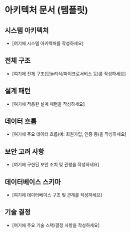 # 아키텍처 문서 (템플릿)

## 시스템 아키텍처

- [여기에 시스템 아키텍처를 작성하세요]

## 전체 구조

- [여기에 전체 구조(모놀리식/마이크로서비스 등)를 작성하세요]

## 설계 패턴

- [여기에 적용한 설계 패턴을 작성하세요]

## 데이터 흐름

- [여기에 주요 데이터 흐름(예: 회원가입, 인증 등)을 작성하세요]

## 보안 고려 사항

- [여기에 구현된 보안 조치 및 관행을 작성하세요]

## 데이터베이스 스키마

- [여기에 데이터베이스 구조 및 관계를 작성하세요]

## 기술 결정

- [여기에 주요 기술 스택/결정 사항을 작성하세요]
